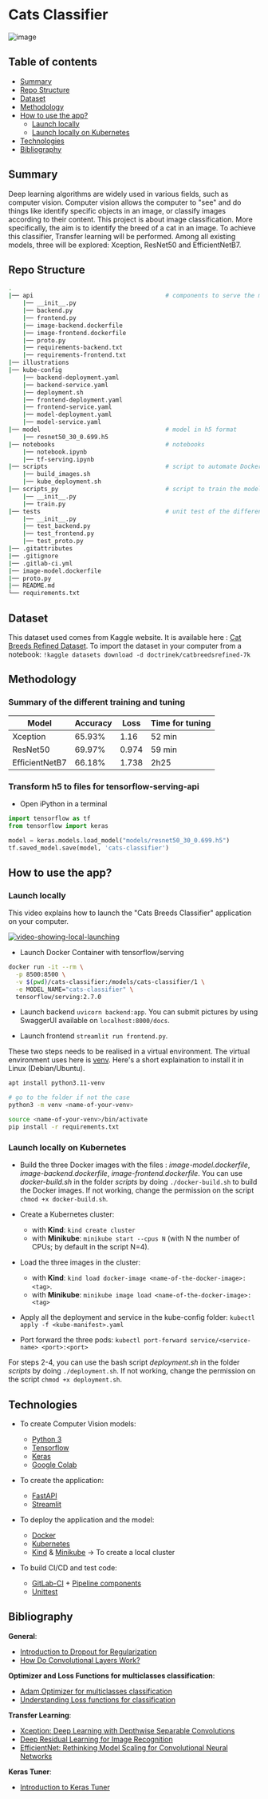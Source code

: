# Cats Classifier

![image](illustrations/cat_banner_readme.jpg)

## Table of contents

- [Summary](#summary)
- [Repo Structure](#repo-structure)
- [Dataset](#dataset)
- [Methodology](#methodology)
- [How to use the app?](#how-to-use-the-app)
  - [Launch locally](#launch-locally)
  - [Launch locally on Kubernetes](#launch-locally-on-kubernetes)
- [Technologies](#technologies)
- [Bibliography](#bibliography)

## Summary

Deep learning algorithms are widely used in various fields, such as computer vision. Computer vision allows the computer to "see" and do things like identify specific objects in an image, or classify images according to their content.
This project is about image classification. More specifically, the aim is to identify the breed of a cat in an image. To achieve this classifier, Transfer learning will be performed. Among all existing models, three will be explored: Xception, ResNet50 and EfficientNetB7.

## Repo Structure

```bash
.
|── api                                     # components to serve the model
    |── __init__.py
    |── backend.py
    |── frontend.py
    |── image-backend.dockerfile
    |── image-frontend.dockerfile
    |── proto.py
    |── requirements-backend.txt
    |── requirements-frontend.txt
|── illustrations
|── kube-config
    |── backend-deployment.yaml
    |── backend-service.yaml
    |── deployment.sh
    |── frontend-deployment.yaml
    |── frontend-service.yaml
    |── model-deployment.yaml
    |── model-service.yaml
|── model                                   # model in h5 format
    |── resnet50_30_0.699.h5
|── notebooks                               # notebooks
    |── notebook.ipynb
    |── tf-serving.ipynb
|── scripts                                 # script to automate Docker build & Kubernetes deployment
    |── build_images.sh
    |── kube_deployment.sh
|── scripts_py                              # script to train the model
    |── __init__.py
    |── train.py
|── tests                                   # unit test of the different component
    |── __init__.py
    |── test_backend.py
    |── test_frontend.py
    |── test_proto.py
|── .gitattributes
|── .gitignore
|── .gitlab-ci.yml                          
|── image-model.dockerfile
|── proto.py
|── README.md
└── requirements.txt
```

## Dataset

This dataset used comes from Kaggle website. It is available here : [Cat Breeds Refined Dataset](https://www.kaggle.com/datasets/doctrinek/catbreedsrefined-7k).
To import the dataset in your computer from a notebook: `!kaggle datasets download -d doctrinek/catbreedsrefined-7k`

## Methodology

### Summary of the different training and tuning

|Model | Accuracy | Loss | Time for tuning |
|------|----------|------|------|
|Xception | 65.93% | 1.16| 52 min |
|ResNet50 | 69.97% | 0.974 | 59 min |
| EfficientNetB7 | 66.18% | 1.738 | 2h25 |

### Transform h5 to files for tensorflow-serving-api

- Open iPython in a terminal

```python
import tensorflow as tf
from tensorflow import keras

model = keras.models.load_model("models/resnet50_30_0.699.h5")
tf.saved_model.save(model, 'cats-classifier')

```

## How to use the app?

### Launch locally

This video explains how to launch the "Cats Breeds Classifier" application on your computer.

[![video-showing-local-launching](http://i3.ytimg.com/vi/Sx3DQ0obns8/hqdefault.jpg)](https://youtu.be/Sx3DQ0obns8)

- Launch Docker Container with tensorflow/serving

```bash
docker run -it --rm \
  -p 8500:8500 \
  -v $(pwd)/cats-classifier:/models/cats-classifier/1 \
  -e MODEL_NAME="cats-classifier" \
  tensorflow/serving:2.7.0
```

- Launch backend `uvicorn backend:app`. You can submit pictures by using SwaggerUI available on `localhost:8000/docs`.

- Launch frontend `streamlit run frontend.py`.

These two steps needs to be realised in a virtual environment. The virtual environment uses here is [venv](https://docs.python.org/3/library/venv.html). Here's a short explaination to install it in Linux (Debian/Ubuntu).

```bash
apt install python3.11-venv

# go to the folder if not the case
python3 -m venv <name-of-your-venv>

source <name-of-your-venv>/bin/activate
pip install -r requirements.txt
```

### Launch locally on Kubernetes

- Build the three Docker images with the files : *image-model.dockerfile*, *image-backend.dockerfile*, *image-frontend.dockerfile*.
You can use *docker-build.sh* in the folder *scripts* by doing `./docker-build.sh` to build the Docker images. If not working, change the permission on the script `chmod +x docker-build.sh`.

- Create a Kubernetes cluster:

  - with **Kind**: `kind create cluster`
  - with **Minikube**: `minikube start --cpus N` (with N the number of CPUs; by default in the script N=4).

- Load the three images in the cluster:

  - with **Kind**: `kind load docker-image <name-of-the-docker-image>:<tag>`.
  - with **Minikube**: `minikube image load <name-of-the-docker-image>:<tag>`

- Apply all the deployment and service in the kube-config folder: `kubectl apply -f <kube-manifest>.yaml`

- Port forward the three pods: `kubectl port-forward service/<service-name> <port>:<port>`

For steps 2-4, you can use the bash script *deployment.sh* in the folder *scripts* by doing `./deployment.sh`. If not working, change the permission on the script `chmod +x deployment.sh`.

## Technologies

- To create Computer Vision models:
  - [Python 3](https://www.python.org/)
  - [Tensorflow](https://www.tensorflow.org/?hl=fr)
  - [Keras](https://keras.io/)
  - [Google Colab](https://colab.google/)

- To create the application:
  - [FastAPI](https://fastapi.tiangolo.com/)
  - [Streamlit](https://streamlit.io/)

- To deploy the application and the model:
  - [Docker](https://www.docker.com/)
  - [Kubernetes](https://kubernetes.io/)
  - [Kind](https://kind.sigs.k8s.io/) & [Minikube](https://minikube.sigs.k8s.io/docs/start/) -> To create a local cluster

- To build CI/CD and test code:
  - [GitLab-CI](https://docs.gitlab.com/ee/ci/) + [Pipeline components](https://gitlab.com/pipeline-components?page=1)
  - [Unittest](https://docs.python.org/3/library/unittest.html)

## Bibliography

**General**:

- [Introduction to Dropout for Regularization](https://machinelearningmastery.com/dropout-for-regularizing-deep-neural-networks/)
- [How Do Convolutional Layers Work?](https://machinelearningmastery.com/convolutional-layers-for-deep-learning-neural-networks/)

**Optimizer and Loss Functions for multiclasses classification**:

- [Adam Optimizer for multiclasses classification](https://towardsdatascience.com/multiclass-classification-neural-network-using-adam-optimizer-fb9a4d2f73f4)
- [Understanding Loss functions for classification](https://medium.com/mlearning-ai/understanding-loss-functions-for-classification-81c19ee72c2a)

**Transfer Learning**:

- [Xception: Deep Learning with Depthwise Separable Convolutions](https://arxiv.org/abs/1610.02357)
- [Deep Residual Learning for Image Recognition](https://arxiv.org/abs/1512.03385)
- [EfficientNet: Rethinking Model Scaling for Convolutional Neural Networks](https://arxiv.org/abs/1905.11946)

**Keras Tuner**:

- [Introduction to Keras Tuner](https://www.tensorflow.org/tutorials/keras/keras_tuner?hl=en)
